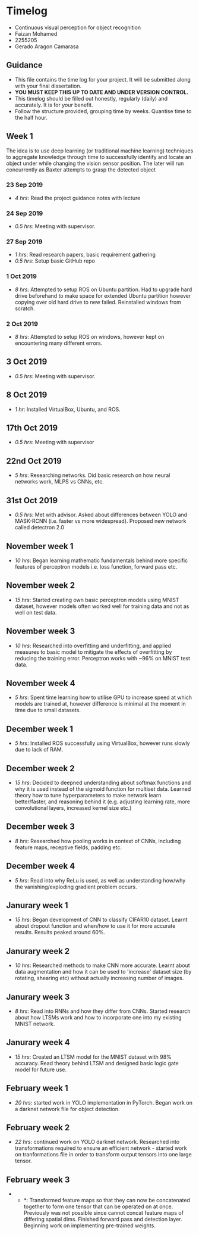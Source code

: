 # Timelog
* Continuous visual perception for object recognition
* Faizan Mohamed
* 2255205
* Gerado Aragon Camarasa

## Guidance


* This file contains the time log for your project. It will be submitted along with your final dissertation.
* **YOU MUST KEEP THIS UP TO DATE AND UNDER VERSION CONTROL.**
* This timelog should be filled out honestly, regularly (daily) and accurately. It is for *your* benefit.
* Follow the structure provided, grouping time by weeks.  Quantise time to the half hour.


## Week 1
The idea is to use deep learning (or traditional machine learning) techniques to aggregate knowledge through time to successfully identify and locate an object under while changing the vision sensor position. The later will run concurrently as Baxter attempts to grasp the detected object

### 23 Sep 2019

* *4 hrs*: Read the project guidance notes with lecture

### 24 Sep 2019

* *0.5 hrs*: Meeting with supervisor. 

### 27 Sep 2019

* *1 hrs*: Read research papers, basic requirement gathering
* *0.5 hrs*: Setup basic GitHub repo

### 1 Oct 2019

* *8 hrs*: Attempted to setup ROS on Ubuntu partition. Had to upgrade hard drive beforehand to make space for extended Ubuntu partition however copying over old hard drive to new failed. Reinstalled windows from scratch.

### 2 Oct 2019

* *8 hrs*: Attempted to setup ROS on windows, however kept on encountering many different errors. 

## 3 Oct 2019

* *0.5 hrs*: Meeting with supervisor. 

## 8 Oct 2019

* *1 hr*: Installed VirtualBox, Ubuntu, and ROS.

## 17th Oct 2019

* *0.5 hrs*: Meeting with supervisor

## 22nd Oct 2019

* *5 hrs*: Researching networks. Did basic research on how neural networks work, MLPS vs CNNs, etc. 

## 31st Oct 2019

* *0.5 hrs*: Met with advisor. Asked about differences between YOLO and MASK-RCNN (i.e. faster vs more widespread). Proposed new network called detectron 2.0

## November week 1

* *10 hrs*: Began learning mathematic fundamentals behind more specific features of perceptron models i.e. loss function, forward pass etc.  

## November week 2

* *15 hrs*: Started creating own basic perceptron models using MNIST dataset, however models often worked well for training data and not as well on test data.

## November week 3

* *10 hrs*: Researched into overfitting and underfitting, and applied measures to basic model to mitigate the effects of overfitting by reducing the training error. Perceptron works with ~96% on MNIST test data. 

## November week 4

* *5 hrs*: Spent time learning how to utilise GPU to increase speed at which models are trained at, however difference is minimal at the moment in time due to small datasets.

## December week 1

* *5 hrs*: Installed ROS successfully using VirtualBox, however runs slowly due to lack of RAM. 

## December week 2

* *15 hrs*: Decided to deepned understanding about softmax functions and why it is used instead of the sigmoid function for multiset data. Learned theory how to tune hyperparameters to make network learn better/faster, and reasoning behind it (e.g. adjusting learning rate, more convolutional layers, increased kernel size etc.)

## December week 3

* *8 hrs*: Researched how pooling works in context of CNNs, including feature maps, receptive fields, padding etc.

## December week 4

* *5 hrs*: Read into why ReLu is used, as well as understanding how/why the vanishing/exploding gradient problem occurs.

## Janurary week 1

* *15 hrs*: Began development of CNN to classify CIFAR10 dataset. Learnt about dropout function and when/how to use it for more accurate results. Results peaked around 60%.

## Janurary week 2

* *10 hrs*: Researched methods to make CNN more accurate. Learnt about data augmentation and how it can be used to 'increase' dataset size (by rotating, shearing etc) without actually increasing number of images.

## Janurary week 3

* *8 hrs*: Read into RNNs and how they differ from CNNs. Started research about how LTSMs work and how to incorporate one into my existing MNIST network.

## Janurary week 4

* *15 hrs*: Created an LTSM model for the MNIST dataset with 98% accuracy. Read theory behind LTSM and designed basic logic gate model for future use.

## February week 1

* *20 hrs*: started work in YOLO implementation in PyTorch. Began work on a darknet network file for object detection.

## February week 2

* *22 hrs*: continued work on YOLO darknet network. Researched into transformations required to ensure an efficient network - started work on tranformations file in order to transform output tensors into one large tensor.

## February week 3

* * *: Transformed feature maps so that they can now be concatenated together to form one tensor that can be operated on at once. Previously was not possible since cannot concat feature maps of differing spatial dims. Finished forward pass and detection layer. Beginning work on implementing pre-trained weights.